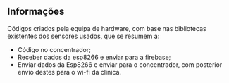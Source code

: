 ## Informações

Códigos criados pela equipa de hardware, com base nas bibliotecas existentes dos sensores usados, que se resumem a:
  - Código no concentrador;
  - Receber dados da esp8266 e enviar para a firebase;
  - Enviar dados da Esp8266 e enviar para o concentrador, com posterior envio destes para o wi-fi da clinica.
  
